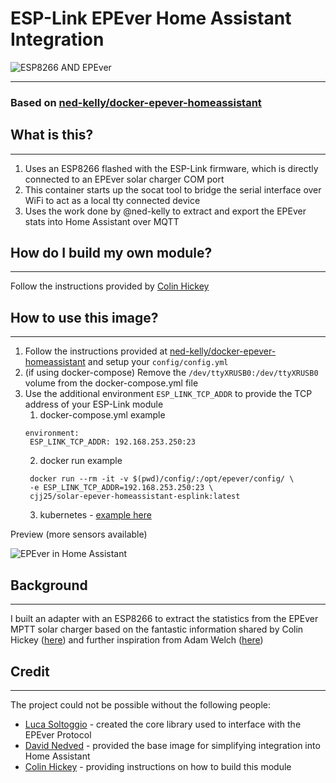 # ESP-Link EPEver Home Assistant Integration

![ESP8266 AND EPEver](https://i.imgur.com/EgrwWq6.png)

---

### Based on [ned-kelly/docker-epever-homeassistant](https://github.com/ned-kelly/docker-epever-homeassistant)

## What is this?

---

1. Uses an ESP8266 flashed with the ESP-Link firmware, which is directly connected to an EPEver solar charger COM port
2. This container starts up the socat tool to bridge the serial interface over WiFi to act as a local tty connected device
3. Uses the work done by @ned-kelly to extract and export the EPEver stats into Home Assistant over MQTT

## How do I build my own module?

---
Follow the instructions provided by [Colin Hickey](https://www.youtube.com/watch?v=9tnc8Lpl3GA)

## How to use this image?

--- 

1. Follow the instructions provided at [ned-kelly/docker-epever-homeassistant](https://github.com/ned-kelly/docker-epever-homeassistant) and setup your `config/config.yml`
2. (if using docker-compose) Remove the `/dev/ttyXRUSB0:/dev/ttyXRUSB0` volume from the docker-compose.yml file
3. Use the additional environment `ESP_LINK_TCP_ADDR` to provide the TCP address of your ESP-Link module
   1. docker-compose.yml example
   ```
   environment:
    ESP_LINK_TCP_ADDR: 192.168.253.250:23
   ```
   2. docker run example
   ```
    docker run --rm -it -v $(pwd)/config/:/opt/epever/config/ \
    -e ESP_LINK_TCP_ADDR=192.168.253.250:23 \
    cjj25/solar-epever-homeassistant-esplink:latest    
   ```
   3. kubernetes - [example here](examples/solar.yaml)


Preview (more sensors available)

![EPEver in Home Assistant](https://i.imgur.com/yvNFi1G.png) 

## Background

---

I built an adapter with an ESP8266 to extract the statistics from the EPEver MPTT solar charger 
based on the fantastic information shared by Colin Hickey ([here](https://www.youtube.com/watch?v=rEdn8w4WdXA)) and further
inspiration from Adam Welch ([here](https://www.youtube.com/watch?v=V21DxV9H6vE))

## Credit

---

The project could not be possible without the following people:
- [Luca Soltoggio](https://github.com/toggio/PhpEpsolarTracer) - created the core library used to interface with the EPEver Protocol
- [David Nedved](https://github.com/ned-kelly/docker-epever-homeassistant) - provided the base image for simplifying integration into Home Assistant
- [Colin Hickey](https://www.youtube.com/watch?v=9tnc8Lpl3GA) - providing instructions on how to build this module
